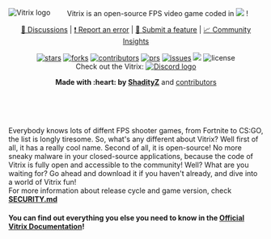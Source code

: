 <p align="center">
    <a href="https://github.com/ShadityZ/Vitrix">
        <img src="https://github.com/ShadityZ/Vitrix/raw/master/logo.png" alt="Vitrix logo" align="left">
    </a>
</p>
<p align="center">Vitrix is an open-source FPS video game coded in <a href="https://www.python.org/"><img src="https://img.shields.io/badge/python-3670A0?style=for-the-badge&logo=python&logoColor=ffdd54"></a> !
<p align="center">
  <a href="https://github.com/ShadityZ/Vitrix/discussions">
    📣 Discussions</a>
  |
  <a href="https://github.com/ShadityZ/Vitrix/issues/new">
    ❗ Report an error</a>
  |
  <a href="https://github.com/ShadityZ/Vitrix/pulls/new">
    🎁 Submit a feature</a>
  |
  <a href="https://github.com/ShadityZ/Vitrix/graphs/community">
    📈 Community Insights</a>

<p align="center">
    <a href="https://github.com/ShadityZ/Vitrix/stargazers"><img src="https://img.shields.io/github/stars/ShadityZ/Vitrix" alt="stars"></a>
    <a href="https://github.com/ShadityZ/Vitrix/network/members"><img src="https://img.shields.io/github/forks/ShadityZ/Vitrix" alt="forks"></a>
    <a href="https://github.com/ShadityZ/Vitrix/graphs/contributors"><img src="https://img.shields.io/github/contributors/ShadityZ/Vitrix" alt="contributors"></a>
    <a href="https://github.com/ShadityZ/Vitrix/pulls"><img src="https://img.shields.io/github/issues-pr/ShadityZ/Vitrix" alt="prs"></a>
    <a href="https://github.com/ShadityZ/Vitrix/issues"><img src="https://img.shields.io/github/issues/ShadityZ/Vitrix" alt="issues"></a>
    <a href="https://github.com/ShadityZ/Vitrix/tree/dev"><img src="https://img.shields.io/github/commit-activity/m/ShadityZ/Vitrix"></a>
    <img src="https://img.shields.io/github/license/ShadityZ/Vitrix" alt="license">
    <br> Check out the Vitrix:   <a href="https://discord.gg/Vpmwn7HEPp"><img src="https://img.shields.io/badge/Discord-%237289DA.svg?style=for-the-badge&logo=discord&logoColor=white", alt="Discord logo"></a>
  
</p>

<p align="center"><strong>Made with :heart: by <a href="https://github.com/ShadityZ">ShadityZ</a></strong> and <a href="https://github.com/ShadityZ/Vitrix/graphs/contributors">contributors</a>


<br><br>


    
<br>
Everybody knows lots of diffent FPS shooter games, from Fortnite to CS:GO, the list is longly tiresome. So, what's any different about Vitrix? Well first of all, it has a really cool name. Second of all, it is open-source! No more sneaky malware in your closed-source applications, because the code of Vitrix is fully open and accessible to the community! Well? What are you waiting for? Go ahead and download it if you haven't already, and dive into a world of Vitrix fun!

<br>
For more information about release cycle and game version, check <a href="https://github.com/ShadityZ/Vitrix/blob/master/SECURITY.md"><b>SECURITY.md</b></a>

<br>
<h4>You can find out everything you else you need to know in the <a href="https://github.com/ShadityZ/Vitrix/blob/docs-development/docs/mainpage.md"><b>Official Vitrix Documentation</b></a>!</h4>
